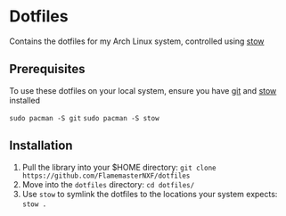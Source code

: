 # Dotfiles
Contains the dotfiles for my Arch Linux system, controlled using [stow](https://www.gnu.org/software/stow/)

## Prerequisites
To use these dotfiles on your local system, ensure you have [git](https://wiki.archlinux.org/title/git) and [stow](https://archlinux.org/packages/extra/any/stow/) installed

`sudo pacman -S git` 
`sudo pacman -S stow`

## Installation
1) Pull the library into your $HOME directory: `git clone https://github.com/FlamemasterNXF/dotfiles`
2) Move into the `dotfiles` directory: `cd dotfiles/`
3) Use `stow` to symlink the dotfiles to the locations your system expects: `stow .`
